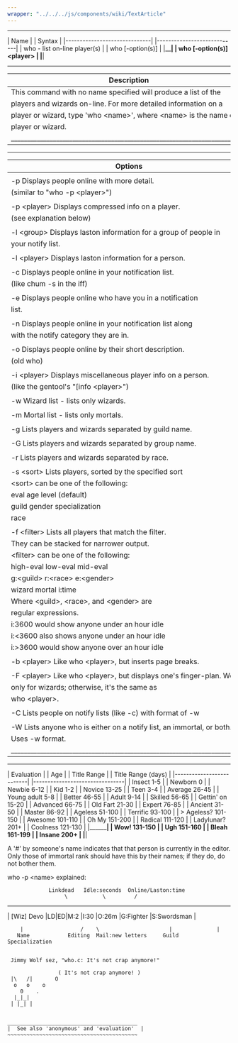 ```yaml
---
wrapper: "../../../js/components/wiki/TextArticle"
---
```

 ______________________________               ____________________________ 
|            Name              |             |          Syntax            |
|------------------------------|             |----------------------------|
| who - list on-line player(s) |             |  who [-option(s)]          |
|______________________________|             |  who [-option(s)] &lt;player&gt; |
                                             |____________________________|

 _________________________________________________________________________ 
|                                Description                              |
|-------------------------------------------------------------------------|
|      This command with no name specified will produce a list of the     |
|  players and wizards on-line.  For more detailed information on a       |
|  player or wizard, type 'who &lt;name&gt;', where &lt;name&gt; is the name of a     |
|  player or wizard.                                                      |
|_________________________________________________________________________|

 _________________________________________________________________________
|                                  Options                                |
|-------------------------------------------------------------------------|
|                                                                         |
|   -p          Displays people online with more detail.                  |
|               (similar to "who -p &lt;player&gt;")                            |
|                                                                         |
|   -p &lt;player&gt; Displays compressed info on a player.                     |
|               (see explanation below)                                   |
|                                                                         |
|   -l &lt;group&gt;  Displays laston information for a group of people in      |
|               your notify list.                                         |
|                                                                         |
|   -l &lt;player&gt; Displays laston information for a person.                 |
|                                                                         |
|   -c          Displays people online in your notification list.         |
|               (like chum -s in the iff)                                 |
|                                                                         |
|   -e          Displays people online who have you in a notification     |
|               list.                                                     |
|                                                                         |
|   -n          Displays people online in your notification list along    |
|               with the notify category they are in.                     |
|                                                                         |
|   -o          Displays people online by their short description.        |
|               (old who)                                                 |
|                                                                         |
|   -i &lt;player&gt; Displays miscellaneous player info on a person.           |
|               (like the gentool's "[info &lt;player&gt;")                     |
|                                                                         |
|   -w          Wizard list - lists only wizards.                         |
|                                                                         |
|   -m          Mortal list - lists only mortals.                         |
|                                                                         |
|   -g          Lists players and wizards separated by guild name.        |
|                                                                         |
|   -G          Lists players and wizards separated by group name.        |
|                                                                         |
|   -r          Lists players and wizards separated by race.              |
|                                                                         |
|   -s &lt;sort&gt;   Lists players, sorted by the specified sort               |
|               &lt;sort&gt; can be one of the following:                       |
|                 eval      age       level (default)                     |
|                 guild     gender    specialization                      |
|                 race                                                    |
|                                                                         |
|   -f &lt;filter&gt; Lists all players that match the filter.                  |
|               They can be stacked for narrower output.                  |
|               &lt;filter&gt; can be one of the following:                     |
|                 high-eval  low-eval  mid-eval                           |
|                 g:&lt;guild&gt;  r:&lt;race&gt;  e:&lt;gender&gt;                         |
|                 wizard     mortal    i:time                             |
|               Where &lt;guild&gt;, &lt;race&gt;, and &lt;gender&gt; are                   |
|               regular expressions.                                      |
|               i:3600 would show anyone under an hour idle               |
|               i:&lt;3600 also shows anyone under an hour idle              |
|               i:&gt;3600 would show anyone over an hour idle               |
|                                                                         |
|   -b &lt;player&gt; Like who &lt;player&gt;, but inserts page breaks.               |
|                                                                         |
|   -F &lt;player&gt; Like who &lt;player&gt;, but displays one's finger-plan.  Works |
|               only for wizards; otherwise, it's the same as             |
|               who &lt;player&gt;.                                             |
|                                                                         |
|   -C Lists people on notify lists (like -c) with format of -w           |
|                                                                         |
|   -W Lists anyone who is either on a notify list, an immortal, or both. |
|      Uses -w format.                                                    |
|_________________________________________________________________________|
 __________________________               ________________________________ 
|        Evaluation        |             |              Age               |
|  Title          Range    |             |  Title           Range (days)  |
|--------------------------|             |--------------------------------|
|  Insect         1-5      |             |  Newborn         0             |
|  Newbie         6-12     |             |  Kid             1-2           |
|  Novice         13-25    |             |  Teen            3-4           |
|  Average        26-45    |             |  Young adult     5-8           |
|  Better         46-55    |             |  Adult           9-14          |
|  Skilled        56-65    |             |  Gettin' on      15-20         |
|  Advanced       66-75    |             |  Old Fart        21-30         |
|  Expert         76-85    |             |  Ancient         31-50         |
|  Master         86-92    |             |  Ageless         51-100        |
|  Terrific       93-100   |             |  &gt; Ageless?      101-150       |
|  Awesome        101-110  |             |  Oh My           151-200       |
|  Radical        111-120  |             |  Ladylunar?      201+          |
|  Coolness       121-130  |             |________________________________|
|  Wow!           131-150  |
|  Ugh            151-160  |
|  Bleah          161-199  |
|  Insane         200+     |
|__________________________|

A '#' by someone's name indicates that that person is currently in the
editor.  Only those of immortal rank should have this by their names;
if they do, do not bother them.


who -p &lt;name&gt; explained:

                 Linkdead   Idle:seconds  Online/Laston:time
                      \           \         /
  ____________________________________________________________________________
 | [Wiz] Devo        |LD|ED|M:2  |I:30  |O:26m |G:Fighter     |S:Swordsman    |
  ~~~~~~~~~~~~~~~~~~~~~~~~~~~~~~~~~~~~~~~~~~~~~~~~~~~~~~~~~~~~~~~~~~~~~~~~~~~~
      |                  /    \                      |              |
     Name            Editing  Mail:new letters     Guild        Specialization


   Jimmy Wolf sez, "who.c: It's not crap anymore!"
  
                  ( It's not crap anymore! )
   |\   /|       O
    o   o    o
      0    .
    |_|_|
   | |_| |


 _________________________________________  
|  See also 'anonymous' and 'evaluation'  |
 ~~~~~~~~~~~~~~~~~~~~~~~~~~~~~~~~~~~~~~~~~

